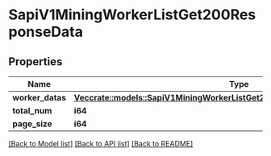 # SapiV1MiningWorkerListGet200ResponseData

## Properties

Name | Type | Description | Notes
------------ | ------------- | ------------- | -------------
**worker_datas** | [**Vec<crate::models::SapiV1MiningWorkerListGet200ResponseDataWorkerDatasInner>**](_sapi_v1_mining_worker_list_get_200_response_data_workerDatas_inner.md) |  | 
**total_num** | **i64** |  | 
**page_size** | **i64** |  | 

[[Back to Model list]](../README.md#documentation-for-models) [[Back to API list]](../README.md#documentation-for-api-endpoints) [[Back to README]](../README.md)


